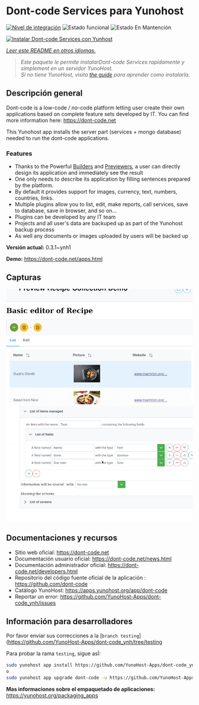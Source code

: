 <!--
Este archivo README esta generado automaticamente<https://github.com/YunoHost/apps/tree/master/tools/readme_generator>
No se debe editar a mano.
-->

# Dont-code Services para Yunohost

[![Nivel de integración](https://dash.yunohost.org/integration/dont-code.svg)](https://dash.yunohost.org/appci/app/dont-code) ![Estado funcional](https://ci-apps.yunohost.org/ci/badges/dont-code.status.svg) ![Estado En Mantención](https://ci-apps.yunohost.org/ci/badges/dont-code.maintain.svg)

[![Instalar Dont-code Services con Yunhost](https://install-app.yunohost.org/install-with-yunohost.svg)](https://install-app.yunohost.org/?app=dont-code)

*[Leer este README en otros idiomas.](./ALL_README.md)*

> *Este paquete le permite instalarDont-code Services rapidamente y simplement en un servidor YunoHost.*  
> *Si no tiene YunoHost, visita [the guide](https://yunohost.org/install) para aprender como instalarla.*

## Descripción general

Dont-code is a low-code / no-code platform letting user create their own applications based on complete feature sets developed by IT.
You can find more information here: https://dont-code.net

This Yunohost app installs the server part (services + mongo database) needed to run the dont-code applications.

### Features

- Thanks to the Powerful [Builders](https://dont-code.net/ide-ui) and [Previewers](https://dont-code.net/ide-ui), a user can directly design its application and immediately see the result
- One only needs to describe its application by filling sentences prepared by the platform.
- By default it provides support for images, currency, text, numbers, countries, links.
- Multiple plugins allow you to list, edit, make reports, call services, save to database, save in browser, and so on...
- Plugins can be developed by any IT team
- Projects and all user's data are backuped up as part of the Yunohost backup process
- As well any documents or images uploaded by users will be backed up


**Versión actual:** 0.3.1~ynh1

**Demo:** <https://dont-code.net/apps.html>

## Capturas

![Captura de Dont-code Services](./doc/screenshots/previewer.gif)
![Captura de Dont-code Services](./doc/screenshots/ide.gif)

## Documentaciones y recursos

- Sitio web oficial: <https://dont-code.net>
- Documentación usuario oficial: <https://dont-code.net/news.html>
- Documentación administrador oficial: <https://dont-code.net/developers.html>
- Repositorio del código fuente oficial de la aplicación : <https://github.com/dont-code>
- Catálogo YunoHost: <https://apps.yunohost.org/app/dont-code>
- Reportar un error: <https://github.com/YunoHost-Apps/dont-code_ynh/issues>

## Información para desarrolladores

Por favor enviar sus correcciones a la [`branch testing`](https://github.com/YunoHost-Apps/dont-code_ynh/tree/testing

Para probar la rama `testing`, sigue asÍ:

```bash
sudo yunohost app install https://github.com/YunoHost-Apps/dont-code_ynh/tree/testing --debug
o
sudo yunohost app upgrade dont-code -u https://github.com/YunoHost-Apps/dont-code_ynh/tree/testing --debug
```

**Mas informaciones sobre el empaquetado de aplicaciones:** <https://yunohost.org/packaging_apps>
